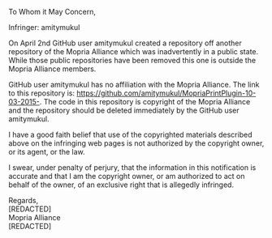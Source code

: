 To Whom it May Concern,

Infringer: amitymukul

On April 2nd GitHub user amitymukul created a repository off another repository of the Mopria Alliance which was inadvertently in a public state. While those public repositories have been removed this one is outside the Mopria Alliance members.

GitHub user amitymukul has no affiliation with the Mopria Alliance. The link to this repository is: https://github.com/amitymukul/MopriaPrintPlugin-10-03-2015-.
The code in this repository is copyright of the Mopria Alliance and the repository should be deleted immediately by the GitHub user amitymukul.

I have a good faith belief that use of the copyrighted materials described above on the infringing web pages is not authorized by the copyright owner, or its agent, or the law.

I swear, under penalty of perjury, that the information in this notification is accurate and that I am the copyright owner, or am authorized to act on behalf of the owner, of an exclusive right that is allegedly infringed.

Regards,  
[REDACTED]  
Mopria Alliance  
[REDACTED]  
